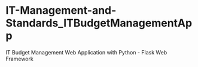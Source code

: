# IT-Management-and-Standards_ITBudgetManagementApp
IT Budget Management Web Application with Python - Flask Web Framework
